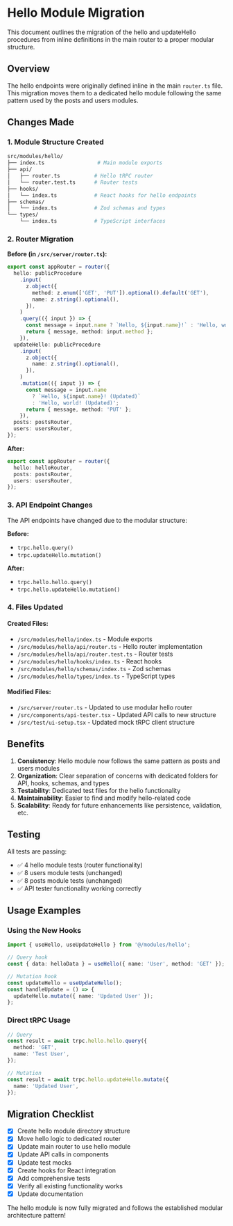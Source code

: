 # Hello Module Migration

This document outlines the migration of the hello and updateHello procedures from inline definitions in the main router to a proper modular structure.

## Overview

The hello endpoints were originally defined inline in the main `router.ts` file. This migration moves them to a dedicated hello module following the same pattern used by the posts and users modules.

## Changes Made

### 1. Module Structure Created

```sh
src/modules/hello/
├── index.ts                 # Main module exports
├── api/
│   ├── router.ts           # Hello tRPC router
│   └── router.test.ts      # Router tests
├── hooks/
│   └── index.ts            # React hooks for hello endpoints
├── schemas/
│   └── index.ts            # Zod schemas and types
└── types/
    └── index.ts            # TypeScript interfaces
```

### 2. Router Migration

**Before (in `/src/server/router.ts`):**

```typescript
export const appRouter = router({
  hello: publicProcedure
    .input(
      z.object({
        method: z.enum(['GET', 'PUT']).optional().default('GET'),
        name: z.string().optional(),
      }),
    )
    .query(({ input }) => {
      const message = input.name ? `Hello, ${input.name}!` : 'Hello, world!';
      return { message, method: input.method };
    }),
  updateHello: publicProcedure
    .input(
      z.object({
        name: z.string().optional(),
      }),
    )
    .mutation(({ input }) => {
      const message = input.name
        ? `Hello, ${input.name}! (Updated)`
        : 'Hello, world! (Updated)';
      return { message, method: 'PUT' };
    }),
  posts: postsRouter,
  users: usersRouter,
});
```

**After:**

```typescript
export const appRouter = router({
  hello: helloRouter,
  posts: postsRouter,
  users: usersRouter,
});
```

### 3. API Endpoint Changes

The API endpoints have changed due to the modular structure:

**Before:**

- `trpc.hello.query()`
- `trpc.updateHello.mutation()`

**After:**

- `trpc.hello.hello.query()`
- `trpc.hello.updateHello.mutation()`

### 4. Files Updated

#### Created Files:

- `/src/modules/hello/index.ts` - Module exports
- `/src/modules/hello/api/router.ts` - Hello router implementation
- `/src/modules/hello/api/router.test.ts` - Router tests
- `/src/modules/hello/hooks/index.ts` - React hooks
- `/src/modules/hello/schemas/index.ts` - Zod schemas
- `/src/modules/hello/types/index.ts` - TypeScript types

#### Modified Files:

- `/src/server/router.ts` - Updated to use modular hello router
- `/src/components/api-tester.tsx` - Updated API calls to new structure
- `/src/test/ui-setup.tsx` - Updated mock tRPC client structure

## Benefits

1. **Consistency**: Hello module now follows the same pattern as posts and users modules
2. **Organization**: Clear separation of concerns with dedicated folders for API, hooks, schemas, and types
3. **Testability**: Dedicated test files for the hello functionality
4. **Maintainability**: Easier to find and modify hello-related code
5. **Scalability**: Ready for future enhancements like persistence, validation, etc.

## Testing

All tests are passing:

- ✅ 4 hello module tests (router functionality)
- ✅ 8 users module tests (unchanged)
- ✅ 8 posts module tests (unchanged)
- ✅ API tester functionality working correctly

## Usage Examples

### Using the New Hooks

```typescript
import { useHello, useUpdateHello } from '@/modules/hello';

// Query hook
const { data: helloData } = useHello({ name: 'User', method: 'GET' });

// Mutation hook
const updateHello = useUpdateHello();
const handleUpdate = () => {
  updateHello.mutate({ name: 'Updated User' });
};
```

### Direct tRPC Usage

```typescript
// Query
const result = await trpc.hello.hello.query({
  method: 'GET',
  name: 'Test User',
});

// Mutation
const result = await trpc.hello.updateHello.mutate({
  name: 'Updated User',
});
```

## Migration Checklist

- [x] Create hello module directory structure
- [x] Move hello logic to dedicated router
- [x] Update main router to use hello module
- [x] Update API calls in components
- [x] Update test mocks
- [x] Create hooks for React integration
- [x] Add comprehensive tests
- [x] Verify all existing functionality works
- [x] Update documentation

The hello module is now fully migrated and follows the established modular architecture pattern!
